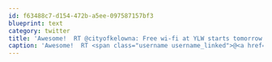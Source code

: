```yaml
---
id: f63488c7-d154-472b-a5ee-097587157bf3
blueprint: text
category: twitter
title: 'Awesome!  RT @cityofkelowna: Free wi-fi at YLW starts tomorrow! http://ow.ly/25okS'
caption: 'Awesome!  RT <span class="username username_linked">@<a href="https://twitter.com/cityofkelowna" title="City of Kelowna">cityofkelowna</a></span>: Free wi-fi at YLW starts tomorrow! http://ow.ly/25okS'
---
```


